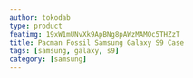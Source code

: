 ```yaml
---
author: tokodab
type: product
featimg: 19xW1mUNvXk9ApBNg8pAWzMAMOc5THZzT
title: Pacman Fossil Samsung Galaxy S9 Case
tags: [samsung, galaxy, s9]
category: [samsung]
---
```

